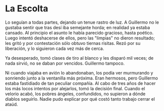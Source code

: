# La Escolta

Lo seguían a todas partes, dejando un tenue rastro de luz. A Guillermo no le gustaba sentir que tras desí iba semejante horda; en realidad ya  estaba cansado. Al principio el asunto le había parecido gracioso, hasta poético. Luego intentó deshacerse de ellos, pero las "limpias" no  dieron resultado; les gritó y por contestación sólo obtuvo tiernas risitas. Rezó por su liberación, y lo siguieron cada vez más de cerca.

Ya desesperado, tomó clases de tiro al blanco y les disparó mil veces; de nada sirvió, no se daban por vencidos. Guillermo tampoco. 

Ni cuando viajaba en avión lo abandonaban, los podía ver murmurando y sonriendo junto a la ventanilla más próxima. Eran hermosos, pero Guillermo estaba fastidiado de tan peculiar compañía. Al cabo de tres años de hacer los  más locos intentos por alejarlos, tomó la decisión final. Cuando el  velorio acabó, los pobres ángeles, confundidos, no supieron a dónde diablos seguirlo. Nadie pudo explicar por qué costó tanto trabajo cerrar el ataúd.